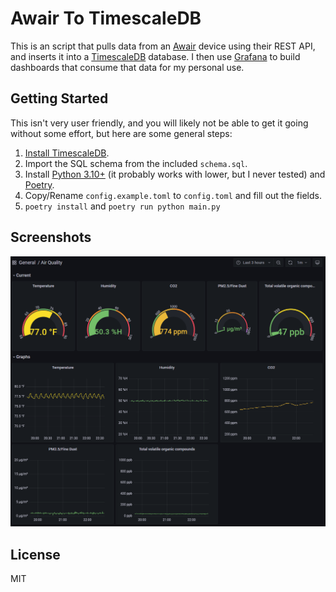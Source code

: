 # Awair To TimescaleDB

This is an script that pulls data from an [Awair](https://getawair.com) device using their REST API, and inserts it into a [TimescaleDB](https://www.timescale.com/) database. I then use [Grafana](https://grafana.com/) to build dashboards that consume that data for my personal use.

## Getting Started
This isn't very user friendly, and you will likely not be able to get it going without some effort, but here are some general steps:
1. [Install TimescaleDB](https://docs.timescale.com/install/latest/self-hosted/).
2. Import the SQL schema from the included `schema.sql`.
3. Install [Python 3.10+](https://www.python.org/) (it probably works with lower, but I never tested) and [Poetry](https://python-poetry.org/docs/master/#installing-with-the-official-installer).
4. Copy/Rename `config.example.toml` to `config.toml` and fill out the fields. 
5. `poetry install` and `poetry run python main.py`

## Screenshots
![Screenshot of an example dashboard in Grafana](grafana.png)

## License
MIT